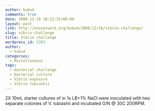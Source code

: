 ```yaml
---
author: kubu4
comments: true
date: 2008-12-16 18:22:51+00:00
layout: post
link: http://onsnetwork.org/kubu4/2008/12/16/vibrio-challenge/
slug: vibrio-challenge
title: Vibrio challenge
wordpress_id: 1353
author:
  - kubu4
categories:
  - Miscellaneous
tags:
  - bacterial challenge
  - bacterial culture
  - Vibrio exposure
  - Vibrio tubiashii
---
```


2X 10mL starter cultures of in 1x LB+1% NaCl were inoculated with two separate colonies of V. tubiashii and incubated O/N @ 30C 200RPM.
